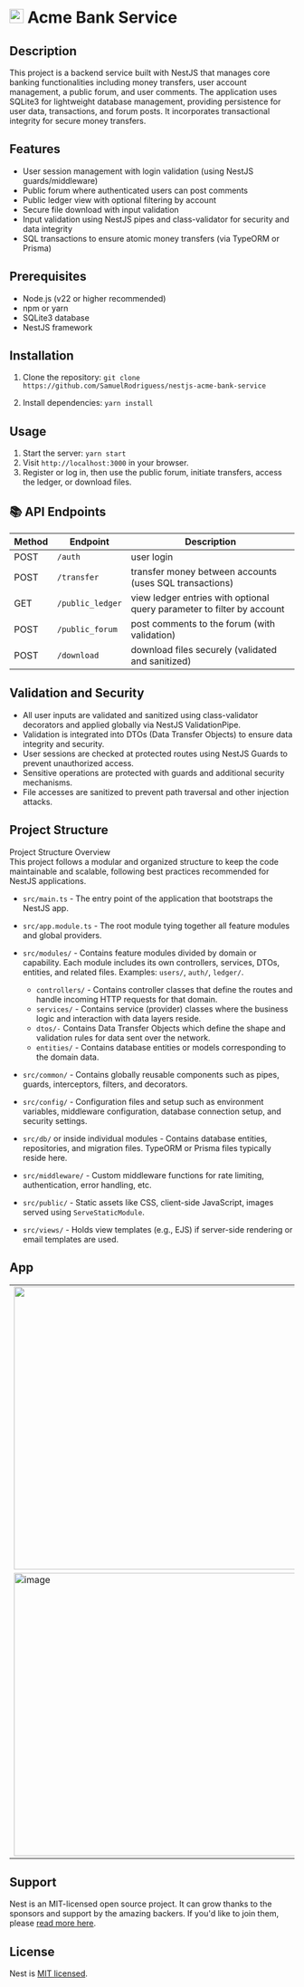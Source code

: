 # <img src="https://nestjs.com/img/logo-small.svg" alt="Nest Logo" width="25" /> Acme Bank Service

## Description
This project is a backend service built with NestJS that manages core banking functionalities including money transfers, user account management, a public forum, and user comments. The application uses SQLite3 for lightweight database management, providing persistence for user data, transactions, and forum posts. It incorporates transactional integrity for secure money transfers.

## Features
- User session management with login validation (using NestJS guards/middleware)
- Public forum where authenticated users can post comments
- Public ledger view with optional filtering by account
- Secure file download with input validation
- Input validation using NestJS pipes and class-validator for security and data integrity
- SQL transactions to ensure atomic money transfers (via TypeORM or Prisma)

## Prerequisites
- Node.js (v22 or higher recommended)
- npm or yarn
- SQLite3 database
- NestJS framework

## Installation
1. Clone the repository:
   ```git clone https://github.com/SamuelRodriguess/nestjs-acme-bank-service```

2. Install dependencies:
   ```yarn install```

## Usage
1. Start the server:
   ```yarn start```
2. Visit `http://localhost:3000` in your browser.
3. Register or log in, then use the public forum, initiate transfers, access the ledger, or download files.

## 📚 API Endpoints

| Method | Endpoint           | Description                                        |
|--------|--------------------|--------------------------------------------------|
| POST   | `/auth`            | user login                                       |
| POST   | `/transfer`        | transfer money between accounts (uses SQL transactions) |
| GET    | `/public_ledger`   | view ledger entries with optional query parameter to filter by account |
| POST   | `/public_forum`    | post comments to the forum (with validation)     |
| POST   | `/download`        | download files securely (validated and sanitized)|

## Validation and Security
- All user inputs are validated and sanitized using class-validator decorators and applied globally via NestJS ValidationPipe.
- Validation is integrated into DTOs (Data Transfer Objects) to ensure data integrity and security.
- User sessions are checked at protected routes using NestJS Guards to prevent unauthorized access.
- Sensitive operations are protected with guards and additional security mechanisms.
- File accesses are sanitized to prevent path traversal and other injection attacks.



## Project Structure

Project Structure Overview  
This project follows a modular and organized structure to keep the code maintainable and scalable, following best practices recommended for NestJS applications.

- `src/main.ts` - The entry point of the application that bootstraps the NestJS app.

- `src/app.module.ts` - The root module tying together all feature modules and global providers.

- `src/modules/` - Contains feature modules divided by domain or capability. Each module includes its own controllers, services, DTOs, entities, and related files. Examples: `users/`, `auth/`, `ledger/`.
   - `controllers/` - Contains controller classes that define the routes and handle incoming HTTP requests for that domain.
   - `services/` - Contains service (provider) classes where the business logic and interaction with data layers reside.
   - `dtos/-` Contains Data Transfer Objects which define the shape and validation rules for data sent over the network.
   - `entities/` - Contains database entities or models corresponding to the domain data.

- `src/common/` - Contains globally reusable components such as pipes, guards, interceptors, filters, and decorators.

- `src/config/` - Configuration files and setup such as environment variables, middleware configuration, database connection setup, and security settings.

- `src/db/` or inside individual modules - Contains database entities, repositories, and migration files. TypeORM or Prisma files typically reside here.

- `src/middleware/` - Custom middleware functions for rate limiting, authentication, error handling, etc.

- `src/public/` - Static assets like CSS, client-side JavaScript, images served using `ServeStaticModule`.

- `src/views/` - Holds view templates (e.g., EJS) if server-side rendering or email templates are used.

## App
  <table>
  <tr>
    <td><img src="https://github.com/user-attachments/assets/f2af4c98-7adf-42d1-a334-e8538f91d0f1" width="500"></td>
    <td><img width="500"  alt="image" src="https://github.com/user-attachments/assets/989fff03-c1a0-4c90-ad13-4b5ba7821fd0" /></td></tr>
    <tr> <td><img width="500" alt="image" src="https://github.com/user-attachments/assets/f4f351ec-5a33-43fa-9ec2-507eafba006d" /></td>
    <td><img  width="500"alt="image" src="https://github.com/user-attachments/assets/81a5b034-b351-42d3-b781-1a27ed1ca584" /></td></tr>
</tr>
</table>

## Support

Nest is an MIT-licensed open source project. It can grow thanks to the sponsors and support by the amazing backers. If you'd like to join them, please [read more here](https://docs.nestjs.com/support).

## License

Nest is [MIT licensed](https://github.com/nestjs/nest/blob/master/LICENSE).